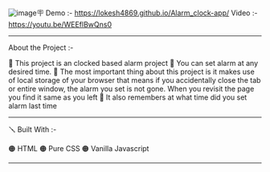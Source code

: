 ![image](https://github.com/Lokesh4869/Alarm_clock-app/assets/127381677/9589543a-c907-4298-ace8-90f5d3ec1614)🪧 Demo :- https://lokesh4869.github.io/Alarm_clock-app/
Video :-  https://youtu.be/WEEflBwQns0

---

About the Project :-

🔴 This project is an clocked based alarm project
🔴 You can set alarm at any desired time.
🔴 The most important thing about this project is it makes use of local storage of your browser that means if you accidentally close the tab or entire
window, the alarm you set is not gone. When you revisit the page you find it same as you left
🔴 It also remembers at what time did you set alarm last time

---

🪛 Built With :-

🟠 HTML
🟠 Pure CSS
🟠 Vanilla Javascript

---


